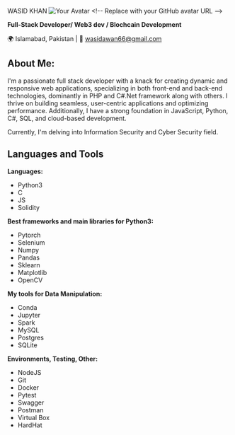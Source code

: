 WASID KHAN
![Your Avatar]([https://github.com/account](https://avatars.githubusercontent.com/u/70897387?v=4))  <!-- Replace with your GitHub avatar URL -->

**Full-Stack Developer/ Web3 dev / Blochcain Development**

🌍 Islamabad, Pakistan | 📧 wasidawan66@gmail.com

## About Me:
I'm a passionate full stack developer with a knack for creating dynamic and responsive web applications, specializing in both front-end and back-end technologies, dominantly in PHP and C#.Net framework along with others. I thrive on building seamless, user-centric applications and optimizing performance. Additionally, I have a strong foundation in JavaScript, Python, C#, SQL, and cloud-based development.

Currently, I'm delving into Information Security and Cyber Security field.

## Languages and Tools
**Languages:**
- Python3
- C
- JS
- Solidity

**Best frameworks and main libraries for Python3:**
- Pytorch
- Selenium
- Numpy
- Pandas
- Sklearn
- Matplotlib
- OpenCV

**My tools for Data Manipulation:**
- Conda
- Jupyter
- Spark
- MySQL
- Postgres
- SQLite

**Environments, Testing, Other:**
- NodeJS
- Git
- Docker
- Pytest
- Swagger
- Postman
- Virtual Box
- HardHat

